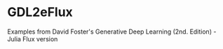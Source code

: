 # GDL2eFlux
Examples from David Foster's Generative Deep Learning (2nd. Edition) - Julia Flux version 
